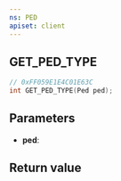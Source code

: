 ```yaml
---
ns: PED
apiset: client
---
```

## GET_PED_TYPE

```c
// 0xFF059E1E4C01E63C
int GET_PED_TYPE(Ped ped);
```


## Parameters
* **ped**:

## Return value